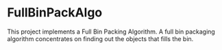 # FullBinPackAlgo
This project implements a Full Bin Packing Algorithm. A full bin packaging algorithm concentrates on finding out the objects that fills the bin.
